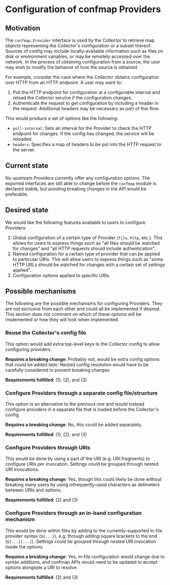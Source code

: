 # Configuration of confmap Providers

## Motivation

The `confmap.Provider` interface is used by the Collector to retrieve map
objects representing the Collector's configuration or a subset thereof. Sources
of config may include locally-available information such as files on disk or
environment variables, or may be remotely accessed over the network. In the
process of obtaining configuration from a source, the user may wish to modify
the behavior of how the source is obtained.

For example, consider the case where the Collector obtains configuration over
HTTP from an HTTP endpoint. A user may want to:

1. Poll the HTTP endpoint for configuration at a configurable interval and
   reload the Collector service if the configuration changes.
2. Authenticate the request to get configuration by including a header in the
   request. Additional headers may be necessary as part of this flow.

This would produce a set of options like the following:

- `poll-interval`: Sets an interval for the Provider to check the HTTP endpoint
  for changes. If the config has changed, the service will be reloaded.
- `headers`: Specifies a map of headers to be put into the HTTP request to the
  server.

## Current state

No upstream Providers currently offer any configuration options. The exported
interfaces are still able to change before the `confmap` module is declared
stable, but avoiding breaking changes in the API would be preferable.

## Desired state

We would like the following features available to users to configure Providers:

1. Global configuration of a certain type of Provider (`file`, `http`, etc.).
   This allows for users to express things such as "all files should be watched
   for changes" and "all HTTP requests should include authentication".
2. Named configuration for a certain type of provider that can be applied to
   particular URIs. This will allow users to express things such as "some HTTP
   URLs should be watched for changes with a certain set of settings applied".
3. Configuration options applied to specific URIs.

## Possible mechanisms

The following are the possible mechanisms for configuring Providers. They are
not exclusive from each other and could all be implemented if desired. This
section does not comment on which of these options will be implemented or how
they will look when implemented.

### Reuse the Collector's config file

This option would add extra top-level keys to the Collector config to allow configuring providers.

**Requires a breaking change**: Probably not, would be extra config options that
could be added later. Nested config resolution would have to be carefully
considered to prevent breaking changes.

**Requirements fulfilled**: (1), (2), and (3)

### Configure Providers through a separate config file/structure

This option is an alternative to the previous one and would instead configure
providers in a separate file that is loaded before the Collector's config.

**Requires a breaking change**: No, this could be added separately.

**Requirements fulfilled**: (1), (2), and (3)

### Configure Providers through URIs

This would be done by using a part of the URI (e.g. URI fragments) to configure
URIs per invocation. Settings could be grouped through nested URI invocations.

**Requires a breaking change**: Yes, though this could likely be done without
breaking many users by using infrequently-used characters as delimeters between
URIs and options.

**Requirements fulfilled**: (2) and (3)

### Configure Providers through an in-band configuration mechanism

This would be done within files by adding to the currently-supported in-file
provider syntax (`${...}`), e.g. through adding square brackets to the end
(`${...}[...]`). Settings could be grouped through nested URI invocation inside
the options.

**Requires a breaking change**: Yes, in-file configuration would change due to
syntax additions, and confmap APIs would need to be updated to accept options
alongside a URI to resolve.

**Requirements fulfilled**: (2) and (3)
